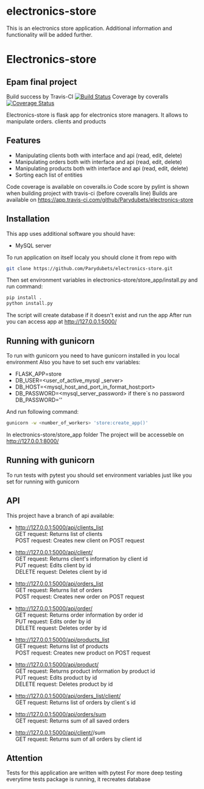 # electronics-store

This is an electronics store application. 
Additional information and functionality will be added further.

# Electronics-store
## Epam final project


Build success by Travis-CI
[![Build Status](https://app.travis-ci.com/Parydubets/electronics-store.svg?branch=main)](https://app.travis-ci.com/Parydubets/electronics-store)
Coverage by coveralls
[![Coverage Status](https://coveralls.io/repos/github/Parydubets/electronics-store/badge.svg?branch=main)](https://coveralls.io/github/Parydubets/electronics-store?branch=main)

Electronics-store is flask app for electronics store managers. It allows to manipulate orders. clients and products 

## Features

- Manipulating clients both with interface and api (read, edit, delete)
- Manipulating orders both with interface and api (read, edit, delete)
- Manipulating products both with interface and api (read, edit, delete)
- Sorting each list of entities

Code coverage is available on coveralls.io
Code score by pylint is shown when building project with travis-ci (before coveralls line)
Builds are available on https://app.travis-ci.com/github/Parydubets/electronics-store

## Installation

This app uses additional software you should have:
- MySQL server


To run application on itself localy  you should clone it from repo with 

```sh
git clone https://github.com/Parydubets/electronics-store.git
```
Then set environment variables in electronics-store/store_app/install.py and run command:
```sh
pip install .
python install.py
```
The script will create database if it doesn't exist and run the app
After run you can  access app at http://127.0.0.1:5000/


## Running with gunicorn
To run with gunicorn you need to have gunicorn installed in you local environment
Also you have to set such env variables:
 - FLASK_APP=store  
 - DB_USER=<user_of_active_mysql _server>
 - DB_HOST=<mysql_host_and_port_in_format_host:port>
 - DB_PASSWORD=<mysql_server_password> if there`s no password DB_PASSWORD=''

And run  following command: 
```sh
gunicorn -w <number_of_workers> 'store:create_app()'
```
In electronics-store/store_app folder
The project will be accesseble on http://127.0.0.1:8000/


## Running with gunicorn
To run tests with pytest you should set environment variables just like you set for running with gunicorn

## API

This project have a branch of api available:
- http://127.0.0.1:5000/api/clients_list <br>
 GET request: Returns list of clients <br>
 POST request: Creates new client on POST request
- http://127.0.0.1:5000/api/client/<id> <br>
 GET request: Returns client's information by client id <br>
 PUT request: Edits client by id <br>
 DELETE request: Deletes client by id


- http://127.0.0.1:5000/api/orders_list <br>
 GET request: Returns list of orders <br>
 POST request: Creates new order on POST request
- http://127.0.0.1:5000/api/order/<id> <br>
GET request: Returns order information by order id <br>
PUT request: Edits order by id <br>
DELETE request: Deletes order by id


- http://127.0.0.1:5000/api/products_list <br>
 GET request: Returns list of products <br>
 POST request: Creates new product on POST request
- http://127.0.0.1:5000/api/product/<id> <br>
 GET request: Returns product information by product id <br>
 PUT request: Edits product by id <br>
 DELETE request: Deletes product by id


- http://127.0.0.1:5000/api/orders_list/client/<id> <br>
 GET request: Returns list of orders by client`s id
- http://127.0.0.1:5000/api/orders/sum <br>
 GET request: Returns sum of all saved orders
- http://127.0.0.1:5000/api/client/<id>/sum <br>
 GET request: Returns sum of all orders by client id


## Attention
Tests for this application are written with pytest
For more deep testing everytime tests package is running, it recreates database

